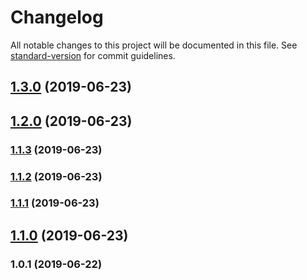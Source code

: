 # Changelog

All notable changes to this project will be documented in this file. See [standard-version](https://github.com/conventional-changelog/standard-version) for commit guidelines.

## [1.3.0](https://github.com/web-west/soroban-simulators/compare/v1.2.0...v1.3.0) (2019-06-23)



## [1.2.0](https://github.com/web-west/soroban-simulators/compare/v1.1.3...v1.2.0) (2019-06-23)



### [1.1.3](https://github.com/web-west/soroban-simulators/compare/v1.1.2...v1.1.3) (2019-06-23)



### [1.1.2](https://github.com/web-west/soroban-simulators/compare/v1.1.1...v1.1.2) (2019-06-23)



### [1.1.1](https://github.com/web-west/soroban-simulators/compare/v1.1.0...v1.1.1) (2019-06-23)



## [1.1.0](https://github.com/web-west/soroban-simulators/compare/v1.0.1...v1.1.0) (2019-06-23)



### 1.0.1 (2019-06-22)
